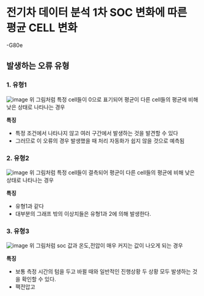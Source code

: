 # 전기차 데이터 분석 1차 SOC 변화에 따른 평균 CELL 변화
-G80e

## 발생하는 오류 유형
### 1. **유형1**
![image](https://github.com/user-attachments/assets/ad4f0a2f-ea3f-4474-80dc-7399881b4221)
위 그림처럼 특정 cell들이 0으로 표기되어 평균이 다른 cell들의 평균에 비해 낮은 상태로 나타나는 경우

**특징**
- 특정 조건에서 나타나지 않고 여러 구간에서 발생하는 것을 발견할 수 있다
- 그러므로 이 오류의 경우 발생했을 때 처리 자동화가 쉽지 않을 것으로 예측됨

### 2. **유형2**
![image](https://github.com/user-attachments/assets/2ca18b43-4a15-4027-80dc-ea0682043cfc)
위 그림처럼 특정 cell들이 결측되어 평균이 다른 cell들의 평균에 비해 낮은 상태로 나타나는 경우

**특징**
- 유형1과 같다
- 대부분의 그래프 밖의 이상치들은 유형1과 2에 의해 발생한다.
  

### 3. **유형3**

![image](https://github.com/user-attachments/assets/3f51222d-e01b-4a2a-9d4c-b23b5770ef46)
위 그림처럼 soc 값과 온도,전압이 매우 커지는 값이 나오게 되는 경우

**특징**
- 보통 측정 시간의 텀을 두고 바뀔 때와 일반적인 진행상황 두 상황 모두 발생하는 것을 확인할 수 있다.
- 팩전압고
